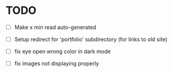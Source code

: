 
# TODO
- [ ] Make x min read auto-generated
- [ ] Setup redirect for 'portfolio' subdirectory (for links to old site)
- [ ] fix eye open wrong color in dark mode
- [ ] fix images not displaying properly

